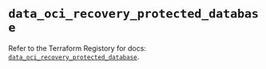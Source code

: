 # `data_oci_recovery_protected_database`

Refer to the Terraform Registory for docs: [`data_oci_recovery_protected_database`](https://registry.terraform.io/providers/oracle/oci/6.18.0/docs/data-sources/recovery_protected_database).
